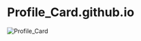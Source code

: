 # Profile_Card.github.io

![Profile_Card](https://user-images.githubusercontent.com/73696489/154256798-773c3574-13b9-4e0b-91d0-cf0e5cb8604a.PNG)
